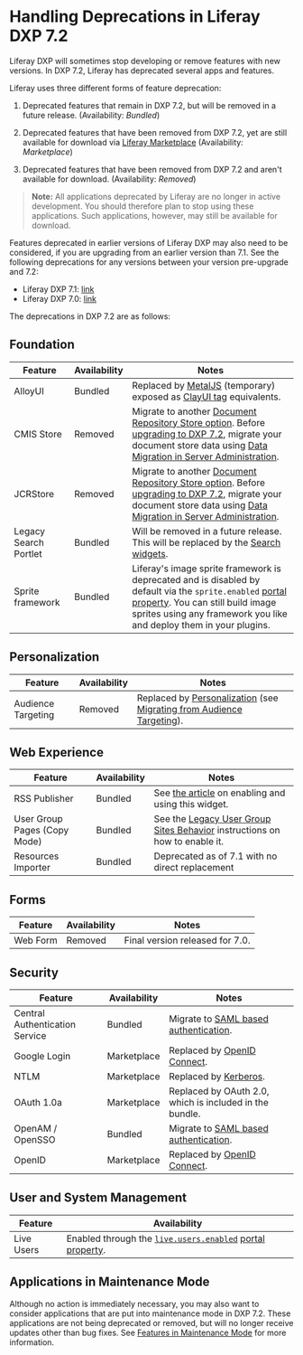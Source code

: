 # Handling Deprecations in Liferay DXP 7.2

<!-- reconsider the title to "Deprecations in Liferay DXP 7.2 -->

Liferay DXP will sometimes stop developing or remove features with new versions. In DXP 7.2, Liferay has deprecated several apps and features.

Liferay uses three different forms of feature deprecation:

1. Deprecated features that remain in DXP 7.2, but will be removed in a future release. (Availability: *Bundled*)

2. Deprecated features that have been removed from DXP 7.2, yet are still available for download via [Liferay Marketplace](https://web.liferay.com/marketplace) (Availability: *Marketplace*)

3. Deprecated features that have been removed from DXP 7.2 and aren't available for download. (Availability: *Removed*) <!-- isn't this basically feature removed and not even deprecated? -->

> **Note:** All applications deprecated by Liferay are no longer in active development. You should therefore plan to stop using these applications. Such applications, however, may still be available for download.

Features deprecated in earlier versions of Liferay DXP may also need to be considered, if you are upgrading from an earlier version than 7.1. See the following deprecations for any versions between your version pre-upgrade and 7.2:

* Liferay DXP 7.1: [link]()
* Liferay DXP 7.0: [link]()

The deprecations in DXP 7.2 are as follows:

## Foundation

| Feature |  Availability |  Notes |
| --- | ------------- | ------ |
| AlloyUI | Bundled | Replaced by [MetalJS](https://metaljs.com/) (temporary) exposed as [ClayUI tag](https://help.liferay.com/hc/en-us/articles/360028832192-Front-End-Taglibs) equivalents. |  
| CMIS Store | Removed | Migrate to another [Document Repository Store option](https://help.liferay.com/hc/en-us/articles/360028810112-Document-Repository-Configuration). Before [upgrading to DXP 7.2](./01-introduction-to-upgrading-to-liferay-dxp-7-2.md), migrate your document store data using [Data Migration in Server Administration](https://help.liferay.com/hc/en-us/articles/360029131691-Server-Administration). |
| JCRStore | Removed | Migrate to another [Document Repository Store option](https://help.liferay.com/hc/en-us/articles/360028810112-Document-Repository-Configuration). Before [upgrading to DXP 7.2](./01-introduction-to-upgrading-to-liferay-dxp-7-2.md), migrate your document store data using [Data Migration in Server Administration](https://help.liferay.com/hc/en-us/articles/360029131691-Server-Administration). |
| Legacy Search Portlet | Bundled | Will be removed in a future release. This will be replaced by the [Search widgets](https://help.liferay.com/hc/en-us/articles/360029133791-Introduction-to-Search). |
| Sprite framework | Bundled | Liferay's image sprite framework is deprecated and is disabled by default via the `sprite.enabled` [portal property](https://help.liferay.com/hc/en-us/articles/360028712292-Portal-Properties). You can still build image sprites using any framework you like and deploy them in your plugins. |

## Personalization

| Feature |  Availability |  Notes |
| --- | ------------- | ------ |
| Audience Targeting | Removed | Replaced by [Personalization](https://help.liferay.com/hc/en-us/articles/360028721372-Introduction-to-Segmentation-and-Personalization) (see [Migrating from Audience Targeting](./96-migrating-from-audience-targeting/01-migrating-from-audience-targeting.md)). | 

## Web Experience

| Feature |  Availability |  Notes |
| --- | ------------- | ------ |
| RSS Publisher | Bundled | See [the article](https://help.liferay.com/hc/en-us/articles/360028820672-The-RSS-Publisher-Widget) on enabling and using this widget. |
| User Group Pages (Copy Mode) | Bundled | See the [Legacy User Group Sites Behavior](https://help.liferay.com/hc/en-us/articles/360028819172-User-Group-Sites#legacy-user-group-sites-behavior) instructions on how to enable it. |
| Resources Importer | Bundled | Deprecated as of 7.1 with no direct replacement |

## Forms

| Feature | Availability | Notes |
| --- | ------------------ | ----------- |
| Web Form | Removed | Final version released for 7.0. |

## Security

| Feature |  Availability |  Notes |
| --- | ------------------ | ----------- |
| Central Authentication Service | Bundled | Migrate to [SAML based authentication](https://help.liferay.com/hc/en-us/articles/360028711032-Introduction-to-Authenticating-Using-SAML). |
| Google Login | Marketplace | Replaced by [OpenID Connect](https://help.liferay.com/hc/en-us/articles/360028711312-Authenticating-with-OpenID-Connect). |
| NTLM | Marketplace | Replaced by [Kerberos](https://help.liferay.com/hc/en-us/articles/360029031831-Authenticating-with-Kerberos). |
| OAuth 1.0a | Marketplace | Replaced by OAuth 2.0, which is included in the bundle. |
| OpenAM / OpenSSO | Bundled | Migrate to [SAML based authentication](https://help.liferay.com/hc/en-us/articles/360028711032-Introduction-to-Authenticating-Using-SAML). |
| OpenID | Marketplace | Replaced by [OpenID Connect](https://help.liferay.com/hc/en-us/articles/360028711312-Authenticating-with-OpenID-Connect). |

## User and System Management

| Feature |  Availability |
| --- | ------------------ |
| Live Users | Enabled through the [`live.users.enabled`](https://docs.liferay.com/dxp/portal/7.2-latest/propertiesdoc/portal.properties.html) [portal property](https://help.liferay.com/hc/en-us/articles/360028712292-Portal-Properties). |

## Applications in Maintenance Mode

Although no action is immediately necessary, you may also want to consider applications that are put into maintenance mode in DXP 7.2. These applications are not being deprecated or removed, but will no longer receive updates other than bug fixes. See [Features in Maintenance Mode](./99-features-in-maintenance-mode.md) for more information.
